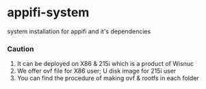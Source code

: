 # appifi-system
system installation for appifi and it's dependencies

### Caution
  1. It can be deployed on X86 & 215i which is a product of Wisnuc
  2. We offer ovf file for X86 user; U disk image for 215i user
  3. You can find the procedure of making ovf & rootfs in each folder

